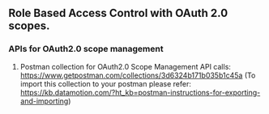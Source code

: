 ## Role Based Access Control with OAuth 2.0 scopes.


### APIs for OAuth2.0 scope management

1) Postman collection for OAuth2.0 Scope Management API calls: https://www.getpostman.com/collections/3d6324b171b035b1c45a (To import this collection to your postman please refer: https://kb.datamotion.com/?ht_kb=postman-instructions-for-exporting-and-importing)
